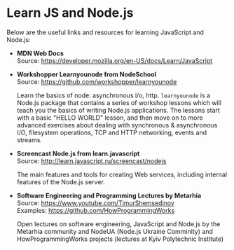 # Learn JS and Node.js

Below are the useful links and resources for learning JavaScript and Node.js:

- **MDN Web Docs**  
    Source: https://developer.mozilla.org/en-US/docs/Learn/JavaScript

- **Workshopper Learnyounode from NodeSchool**  
    Source: https://github.com/workshopper/learnyounode

    Learn the basics of node: asynchronous i/o, http. `learnyounode` is a Node.js package that contains a series of workshop lessons which will teach you the basics of writing Node.js applications. The lessons start with a basic "HELLO WORLD" lesson, and then move on to more advanced exercises about dealing with synchronous & asynchronous I/O, filesystem operations, TCP and HTTP networking, events and streams.

- **Screencast Node.js from learn.javascript**  
    Source: http://learn.javascript.ru/screencast/nodejs 

    The main features and tools for creating Web services, including internal features of the Node.js server.

- **Software Engineering and Programming Lectures by Metarhia**  
    Source: https://www.youtube.com/TimurShemsedinov  
    Examples: https://github.com/HowProgrammingWorks

    Open lectures on software engineering, JavaScript and Node.js by the Metarhia community and NodeUA (Node.js Ukraine Comminity) and HowProgrammingWorks projects (lectures at Kyiv Polytechnic Institute)

